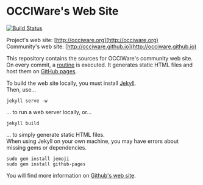 # OCCIWare's Web Site

[![Build Status](https://travis-ci.org/occiware/occiware.github.io.svg?branch=master)](https://travis-ci.org/occiware/occiware.github.io)


Project's web site: [http://occiware.org](http://occiware.org)  
Community's web site: [http://occiware.github.io](http://occiware.github.io)

This repository contains the sources for OCCIWare's community web site.  
On every commit, a [routine](http://jekyllrb.com/) is executed. It generates static HTML files and host 
them on [GitHub pages](https://pages.github.com/).

To build the web site locally, you must install [Jekyll](http://jekyllrb.com/).    
Then, use...

	jekyll serve -w

... to run a web server locally, or... 

	jekyll build

... to simply generate static HTML files.  
When using Jekyll on your own machine, you may have errors about missing gems or dependencies.

	sudo gem install jemoji
	sudo gem install github-pages

You will find more information on [Github's web site](https://help.github.com/articles/setting-up-your-pages-site-locally-with-jekyll/).	
